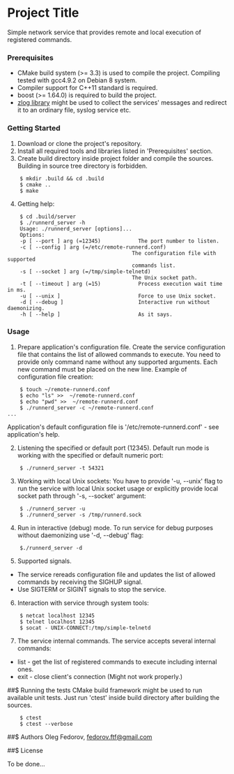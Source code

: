 # Project Title

Simple network service that provides remote and local execution of registered commands.

### Prerequisites
* CMake build system (>= 3.3) is used to compile the project. Compiling tested with gcc4.9.2 on Debian 8 system. 
* Compiler support for C++11 standard is required.
* boost (>= 1.64.0) is required to build the project.
* [zlog library](https://github.com/HardySimpson/zlog) might be used to collect the services' messages and redirect it to an ordinary file, syslog service etc.

### Getting Started

1. Download or clone the project's repository.
2. Install all required tools and libraries listed in 'Prerequisites' section.
3. Create build directory inside project folder and compile the sources. Building in source tree directory is forbidden.
```
    $ mkdir .build && cd .build
    $ cmake ..
    $ make
```
4. Getting help:
```
    $ cd .build/server
    $ ./runnerd_server -h
    Usage: ./runnerd_server [options]... 
    Options:
    -p [ --port ] arg (=12345)            The port number to listen.
    -c [ --config ] arg (=/etc/remote-runnerd.conf)
                                        The configuration file with supported 
                                        commands list.
    -s [ --socket ] arg (=/tmp/simple-telnetd)
                                        The Unix socket path.
    -t [ --timeout ] arg (=15)            Process execution wait time in ms.
    -u [ --unix ]                         Force to use Unix socket.
    -d [ --debug ]                        Interactive run without daemonizing.
    -h [ --help ]                         As it says.
```

### Usage

1. Prepare application's configuration file. 
Create the service configuration file that contains the list of allowed commands to execute. You need to provide only command name without any supported arguments. Each new command must be placed on the new line.
Example of configuration file creation:
```
    $ touch ~/remote-runnerd.conf
    $ echo "ls" >>  ~/remote-runnerd.conf
    $ echo "pwd" >>  ~/remote-runnerd.conf
    $ ./runnerd_server -c ~/remote-runnerd.conf
...
```
Application's default configuration file is '/etc/remote-runnerd.conf' - see application's help.

2. Listening the specified or default port (12345).
Default run mode is working with the specified or default numeric port:
```
    $ ./runnerd_server -t 54321
``` 

3. Working with local Unix sockets:
You have to provide '-u, --unix' flag to run the service with local Unix socket usage or explicitly provide local socket path through '-s, --socket' argument:
```
    $ ./runnerd_server -u
    $ ./runnerd_server -s /tmp/runnerd.sock
```

4. Run in interactive (debug) mode.
To run service for debug purposes without daemonizing use '-d, --debug' flag:
```
    $./runnerd_server -d
```
5. Supported signals.
* The service rereads configuration file and updates the list of allowed commands by receiving the SIGHUP signal.
* Use SIGTERM or SIGINT signals to stop the service.

6. Interaction with service through system tools:
```
    $ netcat localhost 12345
    $ telnet localhost 12345
    $ socat - UNIX-CONNECT:/tmp/simple-telnetd
```

7. The service internal commands.
The service accepts several internal commands:
* list - get the list of registered commands to execute including internal ones.
* exit - close client's connection (Might not work properly.) 

##$ Running the tests
CMake build framework might be used to run available unit tests. Just run 'ctest' inside build directory after building the sources.
```
    $ ctest
    $ ctest --verbose
``` 

##$ Authors
Oleg Fedorov, fedorov.ftf@gmail.com


##$ License

To be done...


